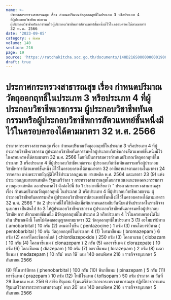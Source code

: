 ```yaml
---
name: >-
  ประกาศกระทรวงสาธารณสุข เรื่อง กำหนดปริมาณวัตถุออกฤทธิ์ในประเภท 3 หรือประเภท 4
  ที่ผู้ประกอบวิชาชีพเวชกรรม
  ผู้ประกอบวิชาชีพทันตกรรมหรือผู้ประกอบวิชาชีพการสัตวแพทย์ชั้นหนึ่งมีไว้ในครอบครองได้ตามมาตรา
  32 พ.ศ. 2566
date: '2023-09-05'
category: ง พิเศษ
volume: 140
section: 216
page: 19
source: 'https://ratchakitcha.soc.go.th/documents/140D216S0000000001900.pdf'
draft: true
---
```


# ประกาศกระทรวงสาธารณสุข เรื่อง กำหนดปริมาณวัตถุออกฤทธิ์ในประเภท 3 หรือประเภท 4 ที่ผู้ประกอบวิชาชีพเวชกรรม ผู้ประกอบวิชาชีพทันตกรรมหรือผู้ประกอบวิชาชีพการสัตวแพทย์ชั้นหนึ่งมีไว้ในครอบครองได้ตามมาตรา 32 พ.ศ. 2566

ประกาศกระทรวงสาธารณสุข เรื่อง กำหนดปริมาณวัตถุออกฤทธิ์ในประเภท 3 หรือประเภท 4 ที่ผู้ประกอบวิชาชีพเวชกรรม ผู้ประกอบวิชาชีพทันตกรรมหรือผู้ประกอบวิชาชีพการสัตวแพทย์ชั้นหนึ่งมีไว้ในครอบครองได้ตามมาตรา 32 พ.ศ. 2566 โดยที่เป็นการสมควรกำหนดปริมาณวัตถุออกฤทธิ์ในประเภท 3 หรือประเภท 4 ที่ผู้ประกอบวิชาชีพเวชกรรม ผู้ประกอบวิชาชีพทันตกรรมหรือผู้ประกอบวิชาชีพการสัตวแพทย์ชั้นหนึ่ง มีไว้ในครอบครองได้ตามมาตรา 32 อาศัยอานาจตามความในมาตรา 24 วรรคสอง แห่งพระราชบัญญัติให้ใช้ประมวลกฎหมาย ยาเสพติด พ.ศ. 2564 และมาตรา 23 (9) แห่งประมวลกฎหมายยาเสพติด รัฐมนตรีว่ากา ร กระทรวงสาธารณสุขโดยการเสนอแนะของคณะกรรมการควบคุมยาเสพติด ออกประกาศไว้ ดังต่อไปนี้ ข้อ 1 ประกาศนี้เรียกว่า “ ประกาศกระทรวงสาธารณสุข เรื่อง กำหนดปริมาณวัตถุออกฤทธิ์ ในประเภท 3 หรือประเภท 4 ที่ผู้ประกอบวิชาชีพเวชกรรม ผู้ประกอบวิชาชีพทันตกรรมหรือ ผู้ประกอบวิชาชีพการสัตวแพทย์ชั้นหนึ่งมีไว้ในครอบครองได้ตามมาตรา 32 พ.ศ. 2566 ” ข้อ 2 ประกาศนี้ให้ใช้บังคับเมื่อพ้นกาหนดสามสิบวันนับแต่วันประกาศในราชกิจจานุเบกษา เป็นต้นไป ข้อ 3 ให้ผู้ประกอบวิชาชีพเวชกรรม ผู้ประกอบวิชาชีพทันตกรรมหรือผู้ประกอบวิชาชีพ การ สัตวแพทย์ชั้นหนึ่ง มีวัตถุออกฤทธิ์ในประเภท 3 หรือประเภท 4 ไว้ในครอบครองได้ไม่เกิน ปริมาณดังนี้ โดยไม่ต้องขออนุญาตตามมาตรา 32 วัตถุออกฤทธิ์ในประเภท 3 (1) อะโมบาร์บิทาล ( amobarbital ) 10 กรัม (2) เพนตาโซซีน ( pentazocine ) 1 กรัม (3) เพนโตบาร์บิทาล ( pentobarbital ) 10 กรัม วัตถุออกฤทธิ์ในประเภท 4 (1) โบรมาซีแพม ( bromazepam ) 6 กรัม (2) คลอร์ไดอะซีพอกไซด์ ( chlordiazepoxide ) 250 กรัม (3) โคลบาแซม ( clobazam ) 10 กรัม (4) โคลนาซีแพม ( clonazepam ) 2 กรัม (5) คลอราซีเพต ( clorazepate ) 10 กรัม (6) ไดอะซีแพม ( diazepam ) 10 กรัม (7) ลอราซีแพม ( lorazepam ) 2 กรัม (8) เมดาซีแพม ( medazepam ) 10 กรัม ้ หนา 19 ่ เลม 140 ตอนพิเศษ 216 ง ราชกิจจานุเบกษา 5 กันยายน 2566

(9) ฟีโนบาร์บิทาล ( phenobarbital ) 100 กรัม (10) พินาซีแพม ( pinazepam ) 5 กรัม (11) พราซีแพม ( prazepam ) 10 กรัม (12) โทฟิโซแพม ( tofisopam ) 50 กรัม ประกาศ ณ วันที่ 29 สิงหาคม พ.ศ. 256 6 สาธิต ปิตุเตชะ รัฐมนตรีช่วยว่าการกระทรวงสาธารณสุข ปฏิบัติราชการแทน รัฐมนตรีว่าการกระทรวงสาธารณสุข ้ หนา 20 ่ เลม 140 ตอนพิเศษ 216 ง ราชกิจจานุเบกษา 5 กันยายน 2566
